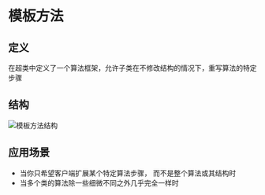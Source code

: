 # 模板方法

## 定义

在超类中定义了一个算法框架，允许子类在不修改结构的情况下，重写算法的特定步骤

## 结构

![模板方法结构](https://img-blog.csdnimg.cn/f8178f432f1c4edf93ca23e39724cd35.png?x-oss-process=image/watermark,type_ZHJvaWRzYW5zZmFsbGJhY2s,shadow_50,text_Q1NETiBAX2thaWZlaQ==,size_20,color_FFFFFF,t_70,g_se,x_16)

## 应用场景

- 当你只希望客户端扩展某个特定算法步骤， 而不是整个算法或其结构时
- 当多个类的算法除一些细微不同之外几乎完全一样时
